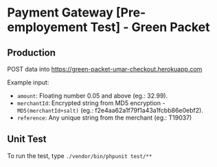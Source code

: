 # Payment Gateway [Pre-employement Test] - Green Packet

## Production
POST data into https://green-packet-umar-checkout.herokuapp.com

Example input:
- `amount`: Floating number 0.05 and above (eg.: 32.99).
- `merchantId`: Encrypted string from MD5 encryption - `MD5(merchantId+salt)` (eg.: f2e4aa62a1f79f1a43a1fcbb86e0ebf2).
- `reference`: Any unique string from the merchant (eg.: T19037)

## Unit Test
To run the test, type `./vendor/bin/phpunit test/**`
